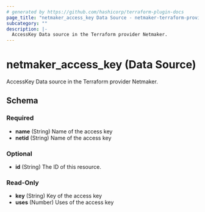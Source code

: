 ```yaml
---
# generated by https://github.com/hashicorp/terraform-plugin-docs
page_title: "netmaker_access_key Data Source - netmaker-terraform-provider"
subcategory: ""
description: |-
  AccessKey Data source in the Terraform provider Netmaker.
---
```


# netmaker_access_key (Data Source)

AccessKey Data source in the Terraform provider Netmaker.



<!-- schema generated by tfplugindocs -->
## Schema

### Required

- **name** (String) Name of the access key
- **netid** (String) Name of the access key

### Optional

- **id** (String) The ID of this resource.

### Read-Only

- **key** (String) Key of the access key
- **uses** (Number) Uses of the access key


